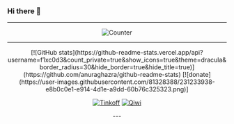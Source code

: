 ### Hi there 👋

---
<div align="center">

![Counter](https://count.getloli.com/get/@f1xc0d3?theme=rule34)

---
<div align="center">
[![GitHub stats](https://github-readme-stats.vercel.app/api?username=f1xc0d3&count_private=true&show_icons=true&theme=dracula&border_radius=30&hide_border=true&hide_title=true)](https://github.com/anuraghazra/github-readme-stats) [![donate](https://user-images.githubusercontent.com/81328388/231233938-e8b0c0e1-e914-4d1e-a9dd-60b76c325323.png)]

[![Tinkoff](https://user-images.githubusercontent.com/81328388/231222824-4b59900f-bcc5-4cbc-8c31-cf9d19f3a81d.svg)](https://www.tinkoff.ru/rm/goncharov.oleg82/kDMuQ42443) [![Qiwi](https://user-images.githubusercontent.com/81328388/231226394-4f6df80f-0104-4561-bcfc-fd477b362775.svg)](https://qiwi.com/n/F1XC0D3)
</div>
---
